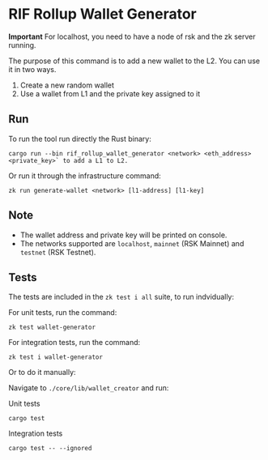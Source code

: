 # RIF Rollup Wallet Generator

**Important** For localhost, you need to have a node of rsk and the zk server running.

The purpose of this command is to add a new wallet to the L2. You can use it in two ways.

1. Create a new random wallet
2. Use a wallet from L1 and the private key assigned to it

## Run

To run the tool run directly the Rust binary:

```
cargo run --bin rif_rollup_wallet_generator <network> <eth_address> <private_key>` to add a L1 to L2.
```

Or run it through the infrastructure command:

```
zk run generate-wallet <network> [l1-address] [l1-key]
```

## Note

- The wallet address and private key will be printed on console.
- The networks supported are `localhost`, `mainnet` (RSK Mainnet) and `testnet` (RSK Testnet).

## Tests

The tests are included in the `zk test i all` suite, to run indvidually:

For unit tests, run the command:

```
zk test wallet-generator
```

For integration tests, run the command:

```
zk test i wallet-generator
```

Or to do it manually:

Navigate to `./core/lib/wallet_creator` and run:

Unit tests

```
cargo test
```

Integration tests

```
cargo test -- --ignored
```
